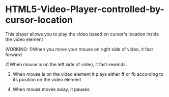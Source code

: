 # HTML5-Video-Player-controlled-by-cursor-location
This player allows you to play the video based on cursor's location inside the video element

WORKING:
1)When you move your mouse on right side of video, it fast forward

2)When mouse is on the left side of video, it fast-rewinds.

3) When mouse is on the video element it plays either ff or fb according to its position on the video element

4) When mouse moves away, it pauses.
